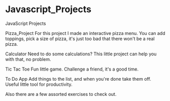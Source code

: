 # Javascript_Projects
 JavaScript Projects
 
 Pizza_Project
  For this project I made an interactive pizza menu.  You can add toppings, pick a size of pizza, it's just too bad that there won't be a real pizza.
  
 Calculator
  Need to do some calculations? This little project can help you with that, no problem.
  
 Tic Tac Toe
  Fun little game.  Challenge a friend, it's a good time.
  
 To Do App
  Add things to the list, and when you're done take them off.  Useful little tool for productivity.
  
  Also there are a few assorted exercises to check out. 
